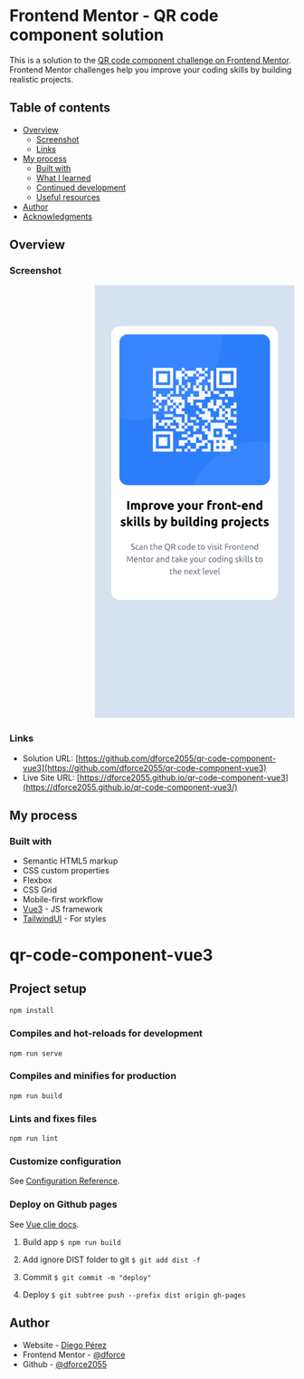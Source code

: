 # Frontend Mentor - QR code component solution

This is a solution to the [QR code component challenge on Frontend Mentor](https://www.frontendmentor.io/challenges/qr-code-component-iux_sIO_H). Frontend Mentor challenges help you improve your coding skills by building realistic projects. 

## Table of contents

- [Overview](#overview)
  - [Screenshot](#screenshot)
  - [Links](#links)
- [My process](#my-process)
  - [Built with](#built-with)
  - [What I learned](#what-i-learned)
  - [Continued development](#continued-development)
  - [Useful resources](#useful-resources)
- [Author](#author)
- [Acknowledgments](#acknowledgments)

## Overview

### Screenshot

<div style="padding-left:30%">
  <img 
    src="./frontend-mentor/images/localhost_8080_(iPhone_12_Pro).png" 
    alt="drawing" width="400"
    />
</div>

### Links

- Solution URL: [https://github.com/dforce2055/qr-code-component-vue3](https://github.com/dforce2055/qr-code-component-vue3)
- Live Site URL: [https://dforce2055.github.io/qr-code-component-vue3](https://dforce2055.github.io/qr-code-component-vue3/)

## My process

### Built with

- Semantic HTML5 markup
- CSS custom properties
- Flexbox
- CSS Grid
- Mobile-first workflow
- [Vue3](https://vuejs.org/) - JS framework
- [TailwindUI](https://tailwindcss.com/) - For styles


# qr-code-component-vue3

## Project setup
```
npm install
```

### Compiles and hot-reloads for development
```
npm run serve
```

### Compiles and minifies for production
```
npm run build
```

### Lints and fixes files
```
npm run lint
```

### Customize configuration
See [Configuration Reference](https://cli.vuejs.org/config/).
### Deploy on Github pages
See [Vue clie docs](https://cli.vuejs.org/guide/deployment.html#github-pages).
1. Build app
``$ npm run build``

2. Add ignore DIST folder to git
``$ git add dist -f``

3. Commit 
``$ git commit -m "deploy"``

4. Deploy
``$ git subtree push --prefix dist origin gh-pages``

## Author

- Website - [Diego Pérez](https://portfolio-dforce2055.web.app/)
- Frontend Mentor - [@dforce](https://www.frontendmentor.io/profile/dforce2055)
- Github - [@dforce2055](https://github.com/dforce2055)
